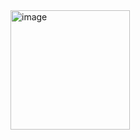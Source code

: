 <img width="191" alt="image" src="https://user-images.githubusercontent.com/114337820/234201579-0a8afacc-3289-4cec-a4dd-c3b8e0c6a274.png">
